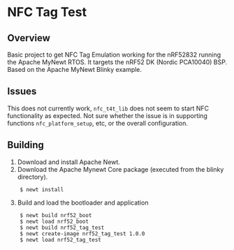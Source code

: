 # NFC Tag Test

## Overview

Basic project to get NFC Tag Emulation working for the nRF52832 running the Apache MyNewt RTOS. It targets the nRF52 DK (Nordic PCA10040) BSP. Based on the Apache MyNewt Blinky example.

## Issues

This does not currently work, `nfc_t4t_lib` does not seem to start NFC functionality as expected. Not sure whether the issue is in supporting functions `nfc_platform_setup`, etc, or the overall configuration.

## Building

1. Download and install Apache Newt.
2. Download the Apache Mynewt Core package (executed from the blinky directory).

```no-highlight
    $ newt install
```

3. Build and load the bootloader and application

```no-highlight
    $ newt build nrf52_boot
    $ newt load nrf52_boot
    $ newt build nrf52_tag_test
    $ newt create-image nrf52_tag_test 1.0.0
    $ newt load nrf52_tag_test
```
